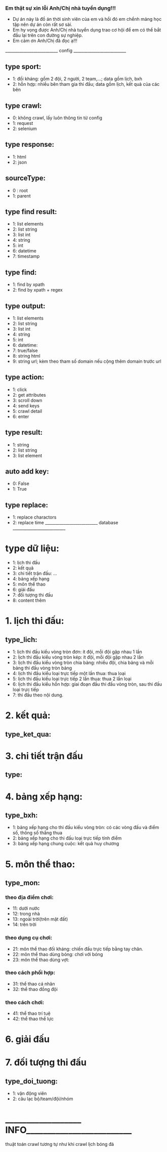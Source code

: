 ### Em thật sự xin lỗi Anh/Chị nhà tuyển dụng!!!
+ Dự án này là đồ án thời sinh viên của em và hồi đó em chểnh mảng học tập nên dự án còn rất sơ sài.
+ Em hy vọng được Anh/Chị nhà tuyển dụng trao cơ hội để em có thể bắt đầu lại trên con đường sự nghiệp.
+ Em cảm ơn Anh/Chị đã đọc ạ!!!

__________________________ config __________________________

## type sport:
+ 1: đối kháng: gồm 2 đội, 2 người, 2 team,...; data gồm lịch, bxh
+ 2: hỗn hợp: nhiều bên tham gia thi đấu; data gồm lịch, kết quả của các bên

## type crawl:
+ 0: không crawl, lấy luôn thông tin từ config
+ 1: request
+ 2: selenium

## type response:
+ 1: html
+ 2: json

## sourceType:
+ 0 : root
+ 1: parent

## type find result:
+ 1: list elements
+ 2: list string
+ 3: list int
+ 4: string
+ 5: int
+ 6: datetime
+ 7: timestamp
<!-- + 3: list string -->


## type find:
+ 1: find by xpath
+ 2: find by xpath + regex


## type output:
+ 1: list elements
+ 2: list string
+ 3: list int
+ 4: string
+ 5: int
+ 6: datetime: 
+ 7: true/false
+ 8: string html
+ 9: string url; kèm theo tham số domain nếu cộng thêm domain trước url


## type action:
+ 1: click
+ 2: get attributes
+ 3: scroll down
+ 4: send keys
+ 5: crawl detail
+ 6: enter

## type result:
+ 1: string
+ 2: list string
+ 3: list element

## auto add key:
+ 0: False
+ 1: True

## type replace:
+ 1: replace charactors
+ 2: replace time
__________________________ database __________________________
# type dữ liệu:
+ 1: lịch thi đấu
+ 2: kết quả
+ 3: chi tiết trận đấu: ...
+ 4: bảng xếp hạng
+ 5: môn thể thao
+ 6: giải đấu
+ 7: đối tượng thi đấu
+ 8: content thêm


# 1. lịch thi đấu:
## type_lich:
+ 1: lịch thi đấu kiểu vòng tròn đơn: ít đội, mỗi đội gặp nhau 1 lần
+ 2: lịch thi đấu kiểu vòng tròn kép: ít đội, mỗi đội gặp nhau 2 lần
+ 3: lịch thi đấu kiểu vòng tròn chia bảng: nhiều đội, chia bảng và mỗi bảng thi đấu vòng tròn bảng
+ 4: lịch thi đấu kiểu loại trực tiếp một lần thua: thua loại
+ 5: lịch thi đấu kiểu loại trực tiếp 2 lần thua: thua 2 lần loại
+ 6: lịch thi đấu kiểu hỗn hợp: giai đoạn đầu thi đấu vòng tròn, sau thi đấu loại trực tiếp
+ 7: thi đấu theo nội dung.


# 2. kết quả:
## type_ket_qua:


# 3. chi tiết trận đấu
## type:


# 4. bảng xếp hạng:
## type_bxh:
+ 1: bảng xếp hạng cho thi đấu kiểu vòng tròn: có các vòng đấu và điểm số, thông số thắng thua
+ 2: bảng xếp hạng cho thi đấu loại trực tiếp tính điểm 
+ 3: bảng xếp hạng chung cuộc: kết quả huy chương

# 5. môn thể thao:
## type_mon:
### theo địa điểm chơi:
+ 11: dưới nước
+ 12: trong nhà
+ 13: ngoài trời(trên mặt đất)
+ 14: trên trời
### theo dụng cụ chơi:
+ 21: môn thể thao đối kháng: chiến đấu trực tiếp bằng tay chân.
+ 22: môn thể thao dùng bóng: chơi với bóng
+ 23: môn thể thao dùng vợt: 
### theo cách phối hợp:
+ 31: thể thao cá nhân
+ 32: thể thao đồng đội
### theo cách chơi:
+ 41: thể thao trí tuệ
+ 42: thể thao thể lực


# 6. giải đấu


# 7. đối tượng thi đấu
## type_doi_tuong:
+ 1: vận động viên 
+ 2: câu lạc bộ/team/đội/nhóm

# __________________ INFO_________________________
thuật toán crawl tương tự như khi crawl lịch bóng đá

